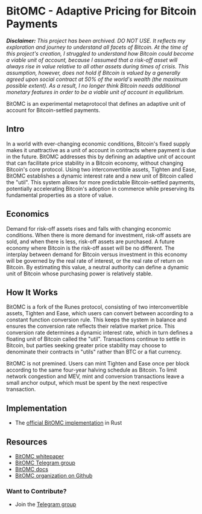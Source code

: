 # BitOMC - Adaptive Pricing for Bitcoin Payments

_**Disclaimer:** This project has been archived. DO NOT USE. It reflects my exploration and journey to understand all facets of Bitcoin. At the time of this project's creation, I struggled to understand how Bitcoin could become a viable unit of account, because I assumed that a risk-off asset will always rise in value relative to all other assets during times of crisis. This assumption, however, does not hold if Bitcoin is valued by a generally agreed upon social contract at 50% of the world's wealth (the maximum possible extent). As a result, I no longer think Bitcoin needs additional monetary features in order to be a viable unit of account in equilibrium._

BitOMC is an experimental metaprotocol that defines an adaptive unit of account for Bitcoin-settled payments.

## Intro
In a world with ever-changing economic conditions, Bitcoin's fixed supply makes it unattractive as a unit of account in contracts where payment is due in the future. BitOMC addresses this by defining an adaptive unit of account that can facilitate price stability in a Bitcoin economy, without changing Bitcoin's core protocol. Using two interconvertible assets, Tighten and Ease, BitOMC establishes a dynamic interest rate and a new unit of Bitcoin called the "util". This system allows for more predictable Bitcoin-settled payments, potentially accelerating Bitcoin's adoption in commerce while preserving its fundamental properties as a store of value.

## Economics
Demand for risk-off assets rises and falls with changing economic conditions. When there is more demand for investment, risk-off assets are sold, and when there is less, risk-off assets are purchased. A future economy where Bitcoin is the risk-off asset will be no different. The interplay between demand for Bitcoin versus investment in this economy will be governed by the real rate of interest, or the real rate of return on Bitcoin. By estimating this value, a neutral authority can define a dynamic unit of Bitcoin whose purchasing power is relatively stable.

## How It Works
BitOMC is a fork of the Runes protocol, consisting of two interconvertible assets, Tighten and Ease, which users can convert between according to a constant function conversion rule. This keeps the system in balance and ensures the conversion rate reflects their relative market price. This conversion rate determines a dynamic interest rate, which in turn defines a floating unit of Bitcoin called the "util". Transactions continue to settle in Bitcoin, but parties seeking greater price stability may choose to denominate their contracts in "utils" rather than BTC or a fiat currency.

BitOMC is not premined. Users can mint Tighten and Ease once per block according to the same four-year halving schedule as Bitcoin. To limit network congestion and MEV, mint and conversion transactions leave a small anchor output, which must be spent by the next respective transaction.

## Implementation
- The [official BitOMC implementation](https://github.com/BitOMC/BitOMC) in Rust

## Resources
- [BitOMC whitepaper](bitomc.pdf)
- [BitOMC Telegram group](https://t.me/bitOMC_chat)
- [BitOMC docs](https://github.com/BitOMC/BitOMC/blob/master/docs/src/SUMMARY.md)
- [BitOMC organization on Github](https://github.com/BitOMC)

### Want to Contribute?
- Join the [Telegram group](https://t.me/bitOMC_chat)
